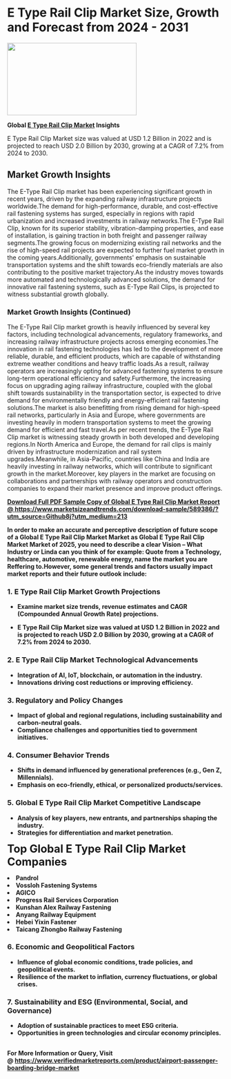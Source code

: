 <H1>E Type Rail Clip Market Size, Growth and Forecast from 2024 - 2031</H1><img class="aligncenter size-medium wp-image-584254" src="https://thirdeyenews.in/wp-content/uploads/2024/09/Global-Market-Research-300x168.jpeg" alt="" width="300" height="168" /><p><strong>Global&nbsp;<a href="https://www.marketsizeandtrends.com/download-sample/589386/?utm_source=Github8j?utm_medium=213">E Type Rail Clip Market</a> Insights</strong></p><p>E Type Rail Clip Market size was valued at USD 1.2 Billion in 2022 and is projected to reach USD 2.0 Billion by 2030, growing at a CAGR of 7.2% from 2024 to 2030.</p><p><h2>Market Growth Insights</h2> <p>The E-Type Rail Clip market has been experiencing significant growth in recent years, driven by the expanding railway infrastructure projects worldwide.The demand for high-performance, durable, and cost-effective rail fastening systems has surged, especially in regions with rapid urbanization and increased investments in railway networks.The E-Type Rail Clip, known for its superior stability, vibration-damping properties, and ease of installation, is gaining traction in both freight and passenger railway segments.The growing focus on modernizing existing rail networks and the rise of high-speed rail projects are expected to further fuel market growth in the coming years.Additionally, governments' emphasis on sustainable transportation systems and the shift towards eco-friendly materials are also contributing to the positive market trajectory.As the industry moves towards more automated and technologically advanced solutions, the demand for innovative rail fastening systems, such as E-Type Rail Clips, is projected to witness substantial growth globally.</p> <p><strong><a href="#"></a></strong></p> <h3>Market Growth Insights (Continued)</h3> <p>The E-Type Rail Clip market growth is heavily influenced by several key factors, including technological advancements, regulatory frameworks, and increasing railway infrastructure projects across emerging economies.The innovation in rail fastening technologies has led to the development of more reliable, durable, and efficient products, which are capable of withstanding extreme weather conditions and heavy traffic loads.As a result, railway operators are increasingly opting for advanced fastening systems to ensure long-term operational efficiency and safety.Furthermore, the increasing focus on upgrading aging railway infrastructure, coupled with the global shift towards sustainability in the transportation sector, is expected to drive demand for environmentally friendly and energy-efficient rail fastening solutions.The market is also benefitting from rising demand for high-speed rail networks, particularly in Asia and Europe, where governments are investing heavily in modern transportation systems to meet the growing demand for efficient and fast travel.As per recent trends, the E-Type Rail Clip market is witnessing steady growth in both developed and developing regions.In North America and Europe, the demand for rail clips is mainly driven by infrastructure modernization and rail system upgrades.Meanwhile, in Asia-Pacific, countries like China and India are heavily investing in railway networks, which will contribute to significant growth in the market.Moreover, key players in the market are focusing on collaborations and partnerships with railway operators and construction companies to expand their market presence and improve product offerings.</p> <p><strong><a href="#"></p><p><span class=""><strong>Download Full PDF Sample Copy of Global E Type Rail Clip Market Report</strong> @ <a href="https://www.marketsizeandtrends.com/download-sample/589386/?utm_source=Github8j?utm_medium=213" target="_blank">https://www.marketsizeandtrends.com/download-sample/589386/?utm_source=Github8j?utm_medium=213</a></span></p><p>In order to make an accurate and perceptive description of future scope of a Global&nbsp;E Type Rail Clip Market Market as Global&nbsp;E Type Rail Clip Market Market of 2025, you need to describe a clear Vision &ndash; What Industry or Linda can you think of for example: Quote from a Technology, healthcare, automotive, renewable energy, name the market you are Reffering to.However, some general trends and factors usually impact market reports and their future outlook include:</p><h3>1.&nbsp;<strong>E Type Rail Clip Market Growth Projections</strong></h3><ul><li>Examine market size trends, revenue estimates and CAGR (Compounded Annual Growth Rate) projections.</li><li><p>E Type Rail Clip Market size was valued at USD 1.2 Billion in 2022 and is projected to reach USD 2.0 Billion by 2030, growing at a CAGR of 7.2% from 2024 to 2030.</p></li></ul><h3>2.&nbsp;<strong>E Type Rail Clip Market Technological Advancements</strong></h3><ul><li>Integration of AI, IoT, blockchain, or automation in the industry.</li><li>Innovations driving cost reductions or improving efficiency.</li></ul><h3>3.&nbsp;<strong>Regulatory and Policy Changes</strong></h3><ul><li>Impact of global and regional regulations, including sustainability and carbon-neutral goals.</li><li>Compliance challenges and opportunities tied to government initiatives.</li></ul><h3>4.&nbsp;<strong>Consumer Behavior Trends</strong></h3><ul><li>Shifts in demand influenced by generational preferences (e.g., Gen Z, Millennials).</li><li>Emphasis on eco-friendly, ethical, or personalized products/services.</li></ul><h3>5.&nbsp;<strong>Global E Type Rail Clip Market Competitive Landscape</strong></h3><ul><li>Analysis of key players, new entrants, and partnerships shaping the industry.</li><li>Strategies for differentiation and market penetration.</li></ul><p data-pm-slice="1 1 []"><span style="color: inherit; font-family: inherit; font-size: 25px;">Top Global E Type Rail Clip Market Companies</span></p><div class="" data-test-id=""><p><li>Pandrol</li><li> Vossloh Fastening Systems</li><li> AGICO</li><li> Progress Rail Services Corporation</li><li> Kunshan Alex Railway Fastening</li><li> Anyang Railway Equipment</li><li> Hebei Yixin Fastener</li><li> Taicang Zhongbo Railway Fastening</li></p></div><h3>6.&nbsp;<strong>Economic and Geopolitical Factors</strong></h3><ul><li>Influence of global economic conditions, trade policies, and geopolitical events.</li><li>Resilience of the market to inflation, currency fluctuations, or global crises.</li></ul><h3>7.&nbsp;<strong>Sustainability and ESG (Environmental, Social, and Governance)</strong></h3><ul><li>Adoption of sustainable practices to meet ESG criteria.</li><li>Opportunities in green technologies and circular economy principles.</li></ul><h2><strong style="font-size: 14px;">For More Information or Query, Visit @&nbsp;</strong><a style="background-color: #ffffff; font-size: 14px;" href="https://www.marketsizeandtrends.com/report/e-type-rail-clip-market/" target="_blank">https://www.verifiedmarketreports.com/product/airport-passenger-boarding-bridge-market</a></h2>